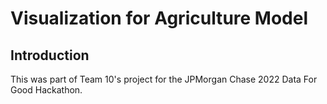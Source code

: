 # Visualization for Agriculture Model

## Introduction
This was part of Team 10's project for the JPMorgan Chase 2022 Data For Good Hackathon.